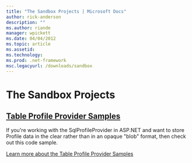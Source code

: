 ```yaml
---
title: "The Sandbox Projects | Microsoft Docs"
author: rick-anderson
description: ""
ms.author: riande
manager: wpickett
ms.date: 04/04/2012
ms.topic: article
ms.assetid: 
ms.technology: 
ms.prod: .net-framework
msc.legacyurl: /downloads/sandbox
---
```

The Sandbox Projects
====================
<a id="tableprofileprovidersamples"></a>
## [Table Profile Provider Samples](table-profile-provider-samples.md)

If you're working with the SqlProfileProvider in ASP.NET and want to store Profile data in the clear rather than in an opaque "blob" format, then check out this code sample.

[Learn more about the Table Profile Provider Samples](table-profile-provider-samples.md)